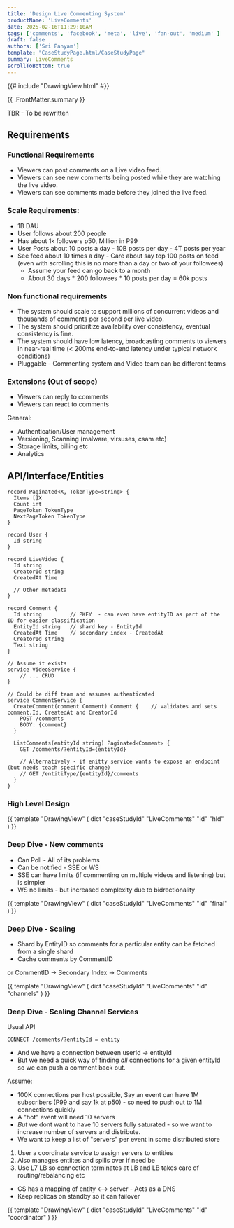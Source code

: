 ```yaml
---
title: 'Design Live Commenting System'
productName: 'LiveComments'
date: 2025-02-16T11:29:10AM
tags: ['comments', 'facebook', 'meta', 'live', 'fan-out', 'medium' ]
draft: false
authors: ['Sri Panyam']
template: "CaseStudyPage.html/CaseStudyPage"
summary: LiveComments
scrollToBottom: true
---
```


{{# include "DrawingView.html" #}}

{{ .FrontMatter.summary }}

TBR - To be rewritten

## Requirements

### Functional Requirements

* Viewers can post comments on a Live video feed.
* Viewers can see new comments being posted while they are watching the live video.
* Viewers can see comments made before they joined the live feed.

### Scale Requirements:

* 1B DAU
* User follows about 200 people
* Has about 1k followers p50, Million in P99
* User Posts about 10 posts a day - 10B posts per day - 4T posts per year
* See feed about 10 times a day - Care about say top 100 posts on feed (even with scrolling this is no more than a day
  or two of your followees)
  - Assume your feed can go back to a month
  - About 30 days * 200 followees * 10 posts per day = 60k posts

### Non functional requirements

* The system should scale to support millions of concurrent videos and thousands of comments per second per live video.
* The system should prioritize availability over consistency, eventual consistency is fine.
* The system should have low latency, broadcasting comments to viewers in near-real time (< 200ms end-to-end latency under typical network conditions)
* Pluggable - Commenting system and Video team can be different teams

### Extensions (Out of scope)

* Viewers can reply to comments
* Viewers can react to comments

General:
* Authentication/User management
* Versioning, Scanning (malware, virsuses, csam etc)
* Storage limits, billing etc
* Analytics

## API/Interface/Entities


```
record Paginated<X, TokenType=string> {
  Items []X
  Count int
  PageToken TokenType
  NextPageToken TokenType
}

record User {
  Id string
}

record LiveVideo {
  Id string
  CreatorId string
  CreatedAt Time
  
  // Other metadata
}

record Comment {
  Id string         // PKEY  - can even have entityID as part of the ID for easier classification
  EntityId string   // shard key - EntityId
  CreatedAt Time    // secondary index - CreatedAt
  CreatorId string
  Text string
}
```

```
// Assume it exists
service VideoService {
    // ... CRUD
}

// Could be diff team and assumes authenticated
service CommentService {
  CreateComment(comment Comment) Comment {    // validates and sets comment.Id, CreatedAt and CreatorId 
    POST /comments
    BODY: {comment}
  }
  
  ListComments(entityId string) Paginated<Comment> {
    GET /comments/?entityId={entityId}
    
    // Alternatively - if enitty service wants to expose an endpoint (but needs teach specific change)
    // GET /entitiType/{entityId}/comments
  }
}

```

### High Level Design


{{ template "DrawingView" ( dict "caseStudyId" "LiveComments" "id" "hld" ) }}

### Deep Dive - New comments

* Can Poll - All of its problems
* Can be notified - SSE or WS
* SSE can have limits (if commenting on multiple videos and listening) but is simpler
* WS no limits - but increased complexity due to bidrectionality

{{ template "DrawingView" ( dict "caseStudyId" "LiveComments" "id" "final" ) }}

### Deep Dive - Scaling

* Shard by EntityID so comments for a particular entity can be fetched from a single shard
* Cache comments by CommentID

or CommentID -> Secondary Index -> Comments

{{ template "DrawingView" ( dict "caseStudyId" "LiveComments" "id" "channels" ) }}

### Deep Dive - Scaling Channel Services

Usual API

```
CONNECT /comments/?entityId = entity
```

* And we have a connection between userId -> entityId
* But we need a quick way of finding *all* connections for a given entityId so we can push a comment back out.

Assume:

* 100K connections per host possible, Say an event can have 1M subscribers (P99 and say 1k at p50) - so need to push out to 1M connections
  quickly
* A "hot" event will need 10 servers
* *But* we dont want to have 10 servers fully saturated - so we want to increase number of servers and distribute.
* We want to keep a list of "servers" per event in some distributed store

1. User a coordinate service to assign servers to entities
2. Also manages entiites and spills over if need be
3. Use L7 LB so connection terminates at LB and LB takes care of routing/rebalancing etc

* CS has a mapping of entity <--> server - Acts as a DNS
* Keep replicas on standby so it can failover

{{ template "DrawingView" ( dict "caseStudyId" "LiveComments" "id" "coordinator" ) }}
